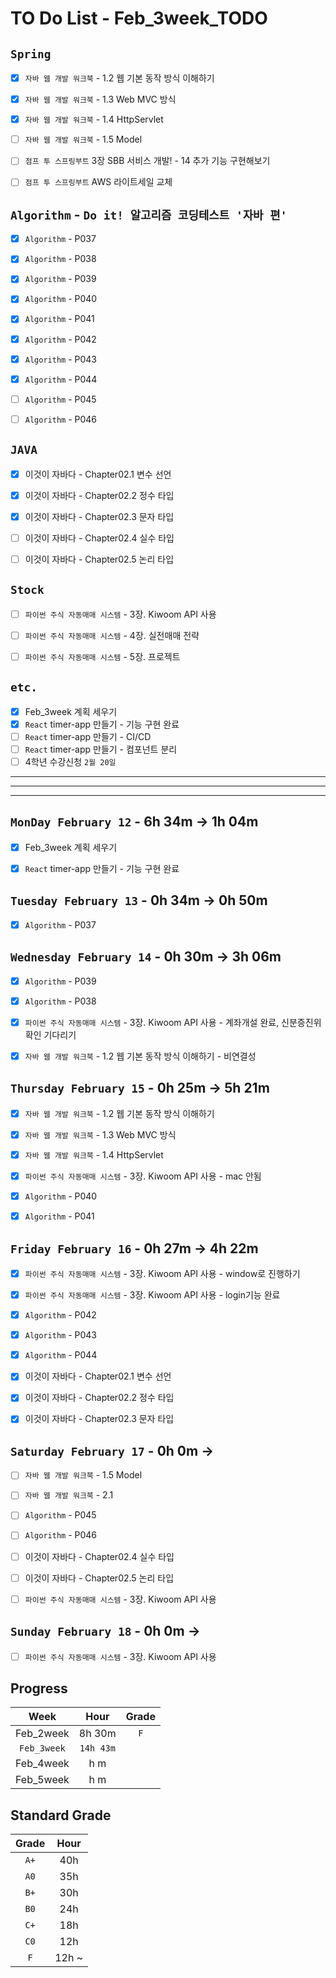 # TO Do List - Feb_3week_TODO


## `Spring`
- [x] `자바 웹 개발 워크북` - 1.2 웹 기본 동작 방식 이해하기
- [x] `자바 웹 개발 워크북` - 1.3 Web MVC 방식
- [x] `자바 웹 개발 워크북` - 1.4 HttpServlet
- [ ] `자바 웹 개발 워크북` - 1.5 Model
- [ ] `점프 투 스프링부트` 3장 SBB 서비스 개발! - 14 추가 기능 구현해보기
- [ ] `점프 투 스프링부트` AWS 라이트세일 교체


## `Algorithm` - `Do it! 알고리즘 코딩테스트 '자바 편'`
- [x] `Algorithm` - P037
- [x] `Algorithm` - P038
- [x] `Algorithm` - P039
- [x] `Algorithm` - P040
- [x] `Algorithm` - P041
- [x] `Algorithm` - P042
- [x] `Algorithm` - P043
- [x] `Algorithm` - P044
- [ ] `Algorithm` - P045
- [ ] `Algorithm` - P046


## `JAVA`
- [x] 이것이 자바다 - Chapter02.1 변수 선언
- [x] 이것이 자바다 - Chapter02.2 정수 타입
- [x] 이것이 자바다 - Chapter02.3 문자 타입
- [ ] 이것이 자바다 - Chapter02.4 실수 타입
- [ ] 이것이 자바다 - Chapter02.5 논리 타입


## `Stock`
- [ ] `파이썬 주식 자동매매 시스템` - 3장. Kiwoom API 사용
- [ ] `파이썬 주식 자동매매 시스템` - 4장. 실전매매 전략
- [ ] `파이썬 주식 자동매매 시스템` - 5장. 프로젝트



## `etc.`
- [x] Feb_3week 계획 세우기
- [x] `React` timer-app 만들기 - 기능 구현 완료
- [ ] `React` timer-app 만들기 - CI/CD
- [ ] `React` timer-app 만들기 - 컴포넌트 분리
- [ ] 4학년 수강신청 `2월 20일`

---
---
---

## `MonDay February 12` - 6h 34m -> 1h 04m
- [x] Feb_3week 계획 세우기
- [x] `React` timer-app 만들기 - 기능 구현 완료


## `Tuesday February 13` - 0h 34m -> 0h 50m
- [x] `Algorithm` - P037


## `Wednesday February 14` - 0h 30m -> 3h 06m
- [x] `Algorithm` - P039
- [x] `Algorithm` - P038
- [x] `파이썬 주식 자동매매 시스템` - 3장. Kiwoom API 사용 - 계좌개설 완료, 신분증진위확인 기다리기
- [x] `자바 웹 개발 워크북` - 1.2 웹 기본 동작 방식 이해하기 - 비연결성


## `Thursday February 15` - 0h 25m -> 5h 21m
- [x] `자바 웹 개발 워크북` - 1.2 웹 기본 동작 방식 이해하기
- [x] `자바 웹 개발 워크북` - 1.3 Web MVC 방식
- [x] `자바 웹 개발 워크북` - 1.4 HttpServlet
- [x] `파이썬 주식 자동매매 시스템` - 3장. Kiwoom API 사용 - mac 안됨
- [x] `Algorithm` - P040
- [x] `Algorithm` - P041


## `Friday February 16` - 0h 27m -> 4h 22m
- [x] `파이썬 주식 자동매매 시스템` - 3장. Kiwoom API 사용 - window로 진행하기
- [x] `파이썬 주식 자동매매 시스템` - 3장. Kiwoom API 사용 - login기능 완료
- [x] `Algorithm` - P042
- [x] `Algorithm` - P043
- [x] `Algorithm` - P044
- [x] 이것이 자바다 - Chapter02.1 변수 선언
- [x] 이것이 자바다 - Chapter02.2 정수 타입
- [x] 이것이 자바다 - Chapter02.3 문자 타입


## `Saturday February 17` - 0h 0m ->
- [ ] `자바 웹 개발 워크북` - 1.5 Model
- [ ] `자바 웹 개발 워크북` - 2.1
- [ ] `Algorithm` - P045
- [ ] `Algorithm` - P046
- [ ] 이것이 자바다 - Chapter02.4 실수 타입
- [ ] 이것이 자바다 - Chapter02.5 논리 타입
- [ ] `파이썬 주식 자동매매 시스템` - 3장. Kiwoom API 사용


## `Sunday February 18` - 0h 0m ->
- [ ] `파이썬 주식 자동매매 시스템` - 3장. Kiwoom API 사용


## Progress
| Week | Hour | Grade |
|:---:|:---:|:---:|
|Feb_2week|8h 30m|`F`|
|`Feb_3week`|`14h 43m`||
|Feb_4week|h m||
|Feb_5week|h m||


## Standard Grade
| Grade | Hour |
|:---:|:---:|
|`A+`|40h|
|`A0`|35h|
|`B+`|30h|
|`B0`|24h|
|`C+`|18h|
|`C0`|12h|
|`F`|12h ~|


